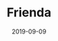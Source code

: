 ---
layout: project
path: "/frienda"
date: "2019-09-09"
title: "Frienda"
tags: [ Camera, ]
image: 
---